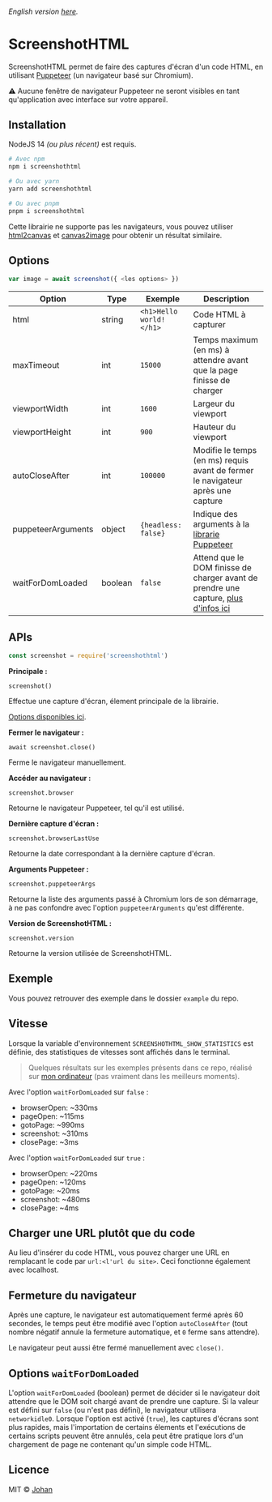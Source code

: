 ###### English version [here](https://github.com/johan-perso/screenshothtml/blob/main/README.md).

# ScreenshotHTML

ScreenshotHTML permet de faire des captures d'écran d'un code HTML, en utilisant [Puppeteer](https://github.com/puppeteer/puppeteer) (un navigateur basé sur Chromium).

⚠️ Aucune fenêtre de navigateur Puppeteer ne seront visibles en tant qu'application avec interface sur votre appareil.


## Installation

NodeJS 14 *(ou plus récent)* est requis.

```bash
# Avec npm
npm i screenshothtml

# Ou avec yarn
yarn add screenshothtml

# Ou avec pnpm
pnpm i screenshothtml
```

Cette librairie ne supporte pas les navigateurs, vous pouvez utiliser [html2canvas](https://html2canvas.hertzen.com/) et [canvas2image](https://github.com/hongru/canvas2image) pour obtenir un résultat similaire.


## Options

```js
var image = await screenshot({ <les options> })
```

| Option             | Type    | Exemple                 | Description                                                                         |
|--------------------|---------|-------------------------|-------------------------------------------------------------------------------------|
| html               | string  | `<h1>Hello world!</h1>` | Code HTML à capturer                                                                |
| maxTimeout         | int     | `15000                ` | Temps maximum (en ms) à attendre avant que la page finisse de charger               |
| viewportWidth      | int     | `1600                 ` | Largeur du viewport                                                                 |
| viewportHeight     | int     | `900                  ` | Hauteur du viewport                                                                 |
| autoCloseAfter     | int     | `100000               ` | Modifie le temps (en ms) requis avant de fermer le navigateur après une capture     |
| puppeteerArguments | object  | `{headless: false}    ` | Indique des arguments à la [librarie Puppeteer](https://github.com/puppeteer/puppeteer/blob/v13.7.0/docs/api.md#puppeteerlaunchoptions)     |
| waitForDomLoaded   | boolean | `false                ` | Attend que le DOM finisse de charger avant de prendre une capture, [plus d'infos ici](#options-waitfordomloaded) |


## APIs

```js
const screenshot = require('screenshothtml')
```

**Principale :**

`screenshot()`

Effectue une capture d'écran, élement principale de la librairie.

[Options disponibles ici](#options).


**Fermer le navigateur :**

`await screenshot.close()`

Ferme le navigateur manuellement.


**Accéder au navigateur :**

`screenshot.browser`

Retourne le navigateur Puppeteer, tel qu'il est utilisé.


**Dernière capture d'écran :**

`screenshot.browserLastUse`

Retourne la date correspondant à la dernière capture d'écran.


**Arguments Puppeteer :**

`screenshot.puppeteerArgs`

Retourne la liste des arguments passé à Chromium lors de son démarrage, à ne pas confondre avec l'option `puppeteerArguments` qu'est différente.


**Version de ScreenshotHTML :**

`screenshot.version`

Retourne la version utilisée de ScreenshotHTML.


## Exemple

Vous pouvez retrouver des exemple dans le dossier `example` du repo.


## Vitesse

Lorsque la variable d'environnement `SCREENSHOTHTML_SHOW_STATISTICS` est définie, des statistiques de vitesses sont affichés dans le terminal.

> Quelques résultats sur les exemples présents dans ce repo, réalisé sur [mon ordinateur](https://consumer.huawei.com/fr/laptops/matebook-d-15/) (pas vraiment dans les meilleurs moments).

Avec l'option `waitForDomLoaded` sur `false` :
* browserOpen: ~330ms
* pageOpen: ~115ms
* gotoPage: ~990ms
* screenshot: ~310ms
* closePage: ~3ms

Avec l'option `waitForDomLoaded` sur `true` :
* browserOpen: ~220ms
* pageOpen: ~120ms
* gotoPage: ~20ms
* screenshot: ~480ms
* closePage: ~4ms


## Charger une URL plutôt que du code

Au lieu d'insérer du code HTML, vous pouvez charger une URL en remplacant le code par `url:<l'url du site>`. Ceci fonctionne également avec localhost.


## Fermeture du navigateur

Après une capture, le navigateur est automatiquement fermé après 60 secondes, le temps peut être modifié avec l'option `autoCloseAfter` (tout nombre négatif annule la fermeture automatique, et `0` ferme sans attendre).

Le navigateur peut aussi être fermé manuellement avec `close()`.


## Options `waitForDomLoaded`

L'option `waitForDomLoaded` (boolean) permet de décider si le navigateur doit attendre que le DOM soit chargé avant de prendre une capture. Si la valeur est défini sur `false` (ou n'est pas défini), le navigateur utilisera `networkidle0`. Lorsque l'option est activé (`true`), les captures d'écrans sont plus rapides, mais l'importation de certains élements et l'exécutions de certains scripts peuvent être annulés, cela peut être pratique lors d'un chargement de page ne contenant qu'un simple code HTML.


## Licence

MIT © [Johan](https://johanstickman.com)
